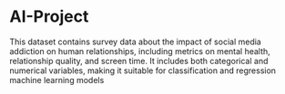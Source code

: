 # AI-Project
This dataset contains survey data about the impact of social media addiction on human relationships, including metrics on mental health, relationship quality, and screen time. It includes both categorical and numerical variables, making it suitable for classification and regression machine learning models
